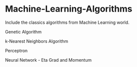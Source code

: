 # Machine-Learning-Algorithms
Include the classics algorithms from Machine Learning world.


Genetic Algorithm

k-Nearest Neighbors Algorithm

Perceptron

Neural Network - Eta Grad and Momentum
